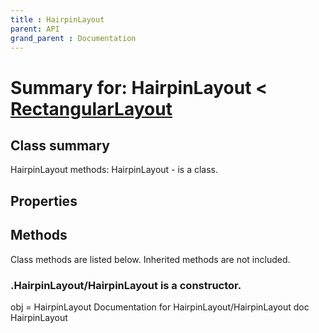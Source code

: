 ```yaml
---
title : HairpinLayout
parent: API
grand_parent : Documentation
---
```

# Summary for: **HairpinLayout**  < [RectangularLayout](RectangularLayout.html)

## Class summary

HairpinLayout methods:
HairpinLayout - is a class.

## Properties


## Methods

Class methods are listed below. Inherited methods are not included.

### .**HairpinLayout**/HairpinLayout is a constructor.
obj = HairpinLayout
Documentation for HairpinLayout/HairpinLayout
doc HairpinLayout


